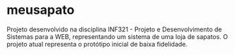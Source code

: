 # meusapato
Projeto desenvolvido na disciplina INF321 - Projeto e Desenvolvimento de Sistemas para a WEB, representando um sistema de uma loja de sapatos.
O projeto atual representa o protótipo inicial de baixa fidelidade.